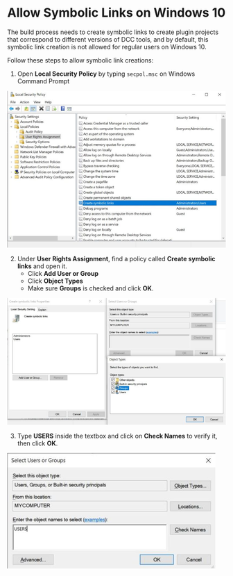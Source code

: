 # Allow Symbolic Links on Windows 10

The build process needs to create symbolic links to create 
plugin projects that correspond to different versions of DCC tools,
and by default, this symbolic link creation is not allowed for regular users 
on Windows 10.

Follow these steps to allow symbolic link creations: 

1. Open **Local Security Policy** by typing `secpol.msc` on Windows Command Prompt

![LocalSecurityPolicy](../Images/CreateSymbolicLinks_LocalSecurityPolicy.jpg)

   
2. Under **User Rights Assignment**, find a policy called **Create symbolic links** and open it.
   - Click **Add User or Group**
   - Click **Object Types**
   - Make sure **Groups** is checked and click **OK**.
   
![LocalSecurityPolicy](../Images/CreateSymbolicLinks_Properties.jpg)

3. Type **USERS** inside the textbox and click on **Check Names** to verify it, then click **OK**.

![LocalSecurityPolicy](../Images/CreateSymbolicLinks_SelectUsers.jpg)



